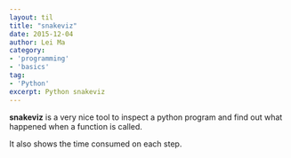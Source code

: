 ```yaml
---
layout: til
title: "snakeviz"
date: 2015-12-04
author: Lei Ma
category:
- 'programming'
- 'basics'
tag:
- 'Python'
excerpt: Python snakeviz
---
```


**snakeviz** is a very nice tool to inspect a python program and find out what happened when a function is called.

It also shows the time consumed on each step.
